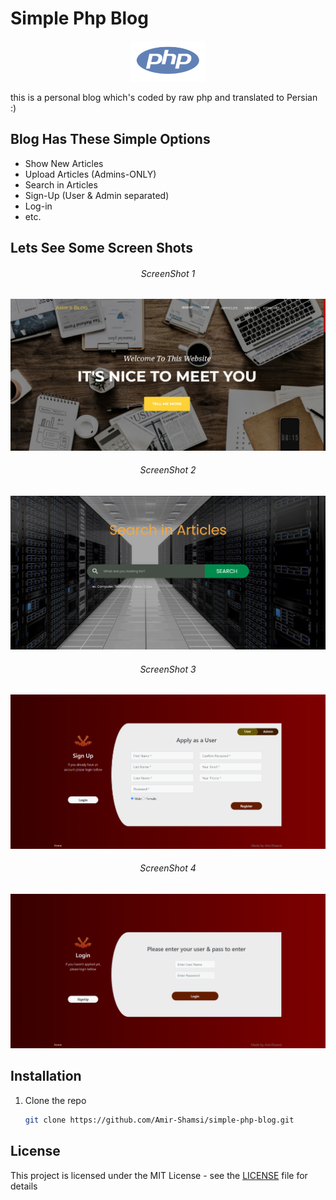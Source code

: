 # Simple Php Blog
<p align='center'>
  <a href="https://en.wikipedia.org/wiki/PHP">
    <img src="https://github.com/Amir-Shamsi/simple-php-blog/blob/master/phpIcon.png" width="120" height="65"  alt="PHP" />
  </a> 
</p>
this is a personal blog which's coded by raw php and translated to Persian :)

## Blog Has These Simple Options

* Show New Articles
* Upload Articles (Admins-ONLY)
* Search in Articles
* Sign-Up (User & Admin separated) 
* Log-in
* etc.

## Lets See Some Screen Shots

<p align='center'>
  <h6 align="center">ScreenShot 1</h6>
  <img src="assets/img/SC1.png" alt="PHP" />
  <h6 align="center">ScreenShot 2</h6>
  <img src="assets/img/SC2.png" alt="PHP" />
  <h6 align="center">ScreenShot 3</h6>
  <img src="assets/img/SC3.png" alt="PHP" />
  <h6 align="center">ScreenShot 4</h6>
  <img src="assets/img/SC4.png" alt="PHP" />
</p>

## Installation

1. Clone the repo
   ```sh
   git clone https://github.com/Amir-Shamsi/simple-php-blog.git
   ```

## License

This project is licensed under the MIT License - see the [LICENSE](LICENSE) file for details
